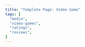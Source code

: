 ```yaml
---
title: "Template Page: Video Game"
tags: [
  "media",
  "video-games",
  "ratings",
  "reviews",
]
---
```



